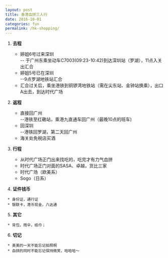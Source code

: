 ```yaml
---
layout: post
title: 香港血拼三人行
date: 2016-10-01
categories: fun
permalink: /hk-shopping/
---
```


1.   **去程**

     * 婷姐6号过来深圳  
     -- 于广州东乘坐动车C7003(09:23-10:42)到达深圳站（罗湖），11点入关出汇合  
     * 婷姐5号已在深圳  
     --9点罗湖地铁站汇合  
     * 汇合过关后，乘坐港铁到铜锣湾地铁站（需在尖东站、金钟站换乘），出口A出去，到达时代广场  

2.   **返程**

     * 直接回广州  
     --港铁至红磡站，乘港九直通车回广州（最晚10点的班车)   
     * 回深圳  
     --港铁回罗湖，第二天回广州  
     * 海关处免税店买酒  

3.   **行程**

     * 从时代广场正门出来找吃的，吃完才有力气血拼    
     * 时代广场正门对面的SASA、卓越，货比三家  
     * 时代广场（欧美系）  
     * Sogo（日系）     

4.    **证件钱币**

     * 身份证，通行证    
     * 银联卡，港币现金，八达通    

5.    **其它**

     * 背包，雨伞，纸巾；  
     
6.    **切记**

     * 美美的一天不能忘记拍照啊   
     * 血拼的同时不能忘记保持微笑，哈哈哈～  
